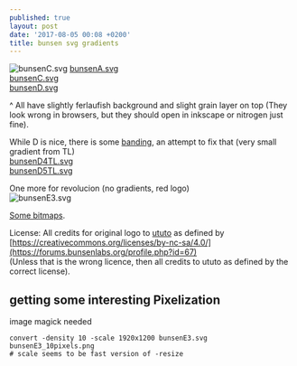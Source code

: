 ```yaml
---
published: true
layout: post
date: '2017-08-05 00:08 +0200'
title: bunsen svg gradients
---
```

![bunsenC.svg]({{site.baseurl}}/media/bunsenC.svg)
[bunsenA.svg]({{site.baseurl}}/media/bunsenA.svg)  
[bunsenC.svg]({{site.baseurl}}/media/bunsenC.svg)  
[bunsenD.svg]({{site.baseurl}}/media/bunsenD.svg)  

^ All have slightly ferlaufish background and slight grain layer on top (They look wrong in browsers, but they should open in inkscape or nitrogen just fine).

While D is nice, there is some [banding](https://answers.launchpad.net/inkscape/+question/462888), an attempt to fix that (very small gradient from TL)  
[bunsenD4TL.svg]({{site.baseurl}}/media/bunsenD4TL.svg)  
[bunsenD5TL.svg]({{site.baseurl}}/media/bunsenD5TL.svg)

One more for revolucion (no gradients, red logo)  
![bunsenE3.svg]({{site.baseurl}}/media/bunsenE3.svg)

[Some bitmaps](https://forums.bunsenlabs.org/viewtopic.php?pid=57757#p57757).

License: All credits for original logo to [ututo](https://forums.bunsenlabs.org/profile.php?id=67) as defined by  
[https://creativecommons.org/licenses/by-nc-sa/4.0/](https://forums.bunsenlabs.org/profile.php?id=67)    
(Unless that is the wrong licence, then all credits to ututo as defined by the correct license).

## getting some interesting Pixelization

image magick needed

    convert -density 10 -scale 1920x1200 bunsenE3.svg bunsenE3_10pixels.png
    # scale seems to be fast version of -resize

